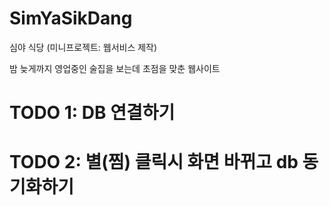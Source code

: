 # SimYaSikDang
심야 식당 (미니프로젝트: 웹서비스 제작)

밤 늦게까지 영업중인 술집을 보는데 초점을 맞춘 웹사이트


# TODO 1: DB 연결하기
# TODO 2: 별(찜) 클릭시 화면 바뀌고 db 동기화하기